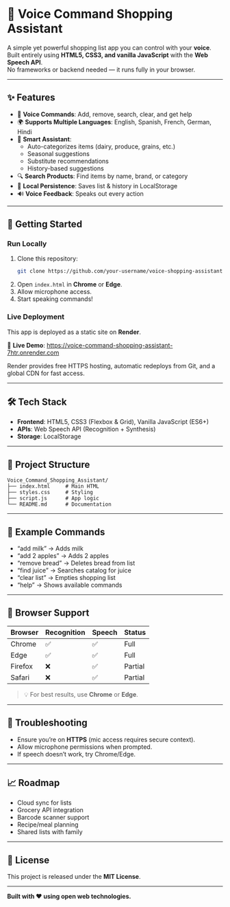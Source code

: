 # 🛒 Voice Command Shopping Assistant

A simple yet powerful shopping list app you can control with your **voice**.  
Built entirely using **HTML5, CSS3, and vanilla JavaScript** with the **Web Speech API**.  
No frameworks or backend needed — it runs fully in your browser.

---

## ✨ Features
- 🎤 **Voice Commands**: Add, remove, search, clear, and get help
- 🌍 **Supports Multiple Languages**: English, Spanish, French, German, Hindi
- 🧠 **Smart Assistant**:
  - Auto-categorizes items (dairy, produce, grains, etc.)
  - Seasonal suggestions
  - Substitute recommendations
  - History-based suggestions
- 🔍 **Search Products**: Find items by name, brand, or category
- 💾 **Local Persistence**: Saves list & history in LocalStorage
- 🔊 **Voice Feedback**: Speaks out every action

---

## 🚀 Getting Started

### Run Locally
1. Clone this repository:
   ```bash
   git clone https://github.com/your-username/voice-shopping-assistant.git
   ```
2. Open `index.html` in **Chrome** or **Edge**.
3. Allow microphone access.
4. Start speaking commands!

### Live Deployment  
This app is deployed as a static site on **Render**.  

🔗 **Live Demo**: https://voice-command-shopping-assistant-7htr.onrender.com  

Render provides free HTTPS hosting, automatic redeploys from Git, and a global CDN for fast access.  

---

## 🛠️ Tech Stack
- **Frontend**: HTML5, CSS3 (Flexbox & Grid), Vanilla JavaScript (ES6+)
- **APIs**: Web Speech API (Recognition + Synthesis)
- **Storage**: LocalStorage

---

## 📂 Project Structure
```
Voice_Command_Shopping_Assistant/
├── index.html     # Main HTML
├── styles.css     # Styling
├── script.js      # App logic
└── README.md      # Documentation
```

---

## 🎯 Example Commands
- “add milk” → Adds milk  
- “add 2 apples” → Adds 2 apples  
- “remove bread” → Deletes bread from list  
- “find juice” → Searches catalog for juice  
- “clear list” → Empties shopping list  
- “help” → Shows available commands  

---

## 📱 Browser Support
| Browser | Recognition | Speech | Status |
|---------|-------------|--------|--------|
| Chrome  | ✅           | ✅      | Full   |
| Edge    | ✅           | ✅      | Full   |
| Firefox | ❌           | ✅      | Partial|
| Safari  | ❌           | ✅      | Partial|

> 💡 For best results, use **Chrome** or **Edge**.

---

## 🐛 Troubleshooting
- Ensure you’re on **HTTPS** (mic access requires secure context).  
- Allow microphone permissions when prompted.  
- If speech doesn’t work, try Chrome/Edge.  

---

## 📈 Roadmap
- Cloud sync for lists  
- Grocery API integration  
- Barcode scanner support  
- Recipe/meal planning  
- Shared lists with family  

---

## 📄 License
This project is released under the **MIT License**.

---

**Built with ❤️ using open web technologies.**
